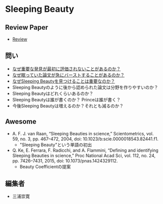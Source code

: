 # Sleeping Beauty

## Review Paper
- [Review](/survey.md)

## 問い

- [なぜ重要な発見が最初に評価されないことがあるのか？](/src/rev1)
- [なぜ眠っていた論文が急にバーストすることがあるのか？](/src/rev2/README.md)
- [なぜSleeping Beautyを見つけることは重要なのか？](/src/rev3/README.md)
- Sleeping Beautyのように後から認められた論文は分野を作りやすいのか？
- Sleeping Beautyはどれくらいあるのか？
- Sleeping Beautyは誰が書くのか？ Princeは誰が書く？
- 今後Sleeping Beautyは増えるのか？それとも減るのか？

## Awesome
  
- A. F. J. van Raan, “Sleeping Beauties in science,” Scientometrics, vol. 59, no. 3, pp. 467–472, 2004, doi: 10.1023/b:scie.0000018543.82441.f1.
  - "Sleeping Beauty"という単語の初出
- Q. Ke, E. Ferrara, F. Radicchi, and A. Flammini, “Defining and identifying Sleeping Beauties in science,” Proc National Acad Sci, vol. 112, no. 24, pp. 7426–7431, 2015, doi: 10.1073/pnas.1424329112.
  - Beauty Coefficientの提案

  
## 編集者
- 三浦崇寛